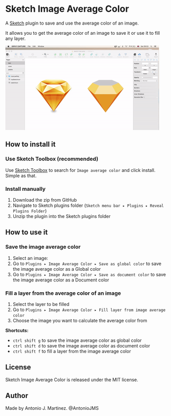 # Sketch Image Average Color

A [Sketch](http://bohemiancoding.com/sketch/) plugin to save and use the average color of an image. 

It allows you to get the average color of an image to save it or use it to fill any layer.

![Example](https://github.com/AntonioJMartinez/sketch-ImageAverageColor/raw/master/resources/imageAverageColor.gif)

## How to install it

### Use Sketch Toolbox (recommended)
Use [Sketch Toolbox](http://sketchtoolbox.com/) to search for `Image average color` and click install. Simple as that.

### Install manually 

1. Download the zip from GitHub 
2. Navigate to Sketch plugins folder (`Sketch menu bar ▸ Plugins ▸ Reveal Plugins Folder`)
3. Unzip the plugin into the Sketch plugins folder

## How to use it

### Save the image average color
1. Select an image: 
2. Go to `Plugins ▸ Image Average Color ▸ Save as global color` to save the image average color as a Global color
3. Go to `Plugins ▸ Image Average Color ▸ Save as document color` to save the image average color as a Document color

### Fill a layer from the average color of an image
1. Select the layer to be filled
2. Go to `Plugins ▸ Image Average Color ▸ Fill layer from image average color`
3. Choose the image you want to calculate the average color from

**Shortcuts:**
* `ctrl shift g` to save the image average color as global color
* `ctrl shift d` to save the image average color as document color
* `ctrl shift f` to fill a layer from the image average color

## License
Sketch Image Average Color is released under the MIT license.

## Author

Made by Antonio J. Martinez. @AntonioJMS

